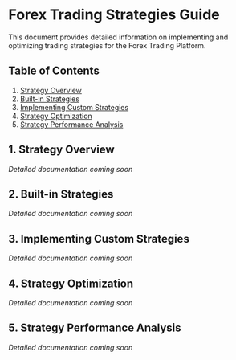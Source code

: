 # Forex Trading Strategies Guide

This document provides detailed information on implementing and optimizing trading strategies for the Forex Trading Platform.

## Table of Contents

1. [Strategy Overview](#1-strategy-overview)
2. [Built-in Strategies](#2-built-in-strategies)
3. [Implementing Custom Strategies](#3-implementing-custom-strategies)
4. [Strategy Optimization](#4-strategy-optimization)
5. [Strategy Performance Analysis](#5-strategy-performance-analysis)

## 1. Strategy Overview

*Detailed documentation coming soon*

## 2. Built-in Strategies

*Detailed documentation coming soon*

## 3. Implementing Custom Strategies

*Detailed documentation coming soon*

## 4. Strategy Optimization

*Detailed documentation coming soon*

## 5. Strategy Performance Analysis

*Detailed documentation coming soon* 